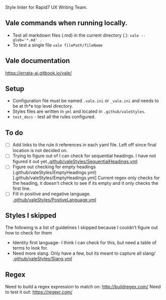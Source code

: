 Style linter for Rapid7 UX Writing Team. 

## Vale commands when running locally.

* Test all markdown files (.md) in the current directory (.):
 `vale --glob='*.md' .`
* To test a single file `vale filePath/fileName`

## Vale documentation 
https://errata-ai.gitbook.io/vale/

## Setup

* Configuration file must be named `.vale.ini` or `_vale.ini` and needs to be at th*e top level directory. 
* Styles files are written in `yml` and located in `.github/valeStyles`.
* `test_docs` - test all the rules configured.

## To do

- [ ] Add links to the rule it references in each yaml file. Left off since final location is not decided on.
- [ ] Trying to figure out of I can check for sequential headings. I have not figured it out yet.[.github/valeStyles/SequentialHeadings.yml](.github/valeStyles/SequentialHeadings.yml)
- [ ] Figure out checking for empty headings (.github/valeStyles/EmptyHeadings.yml)[.github/valeStyles/EmptyHeadings.yml] Current regex only checks for the heading, it doesn't check to see if its empty and it only checks the first line. 
- [ ] Fill in positive and negative language. [.github/valeStyles/PostiveLanguage.yml](.github/valeStyles/PostiveLanguage.yml)

## Styles I skipped
The following is a list of guidelines I skipped because I couldn't figure out how to check for them

* Identity first language- I think I can check for this, but need a table of terms to look for. 
* Need more slang. Only have a few, but its meant to capture all slang/ [.github/valeStyles/Slang.yml](.github/valeStyles/Slang.yml)

## Regex
Need to build a regex expression to match on: http://buildregex.com/
Need to test it out: https://regexr.com/

